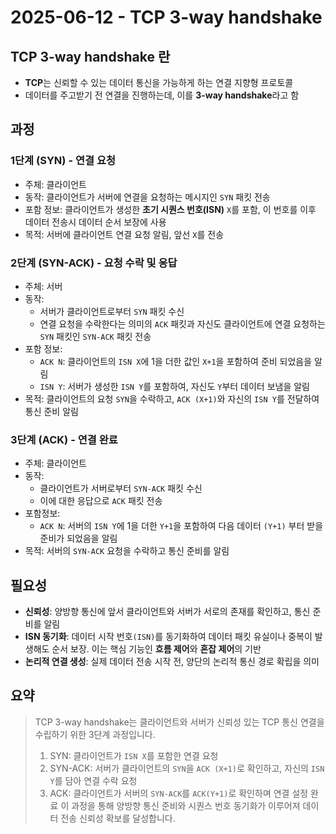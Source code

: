 # 2025-06-12 - TCP 3-way handshake

## TCP 3-way handshake 란

- **TCP**는 신뢰할 수 있는 데이터 통신을 가능하게 하는 연결 지향형 프로토콜
- 데이터를 주고받기 전 연결을 진행하는데, 이를 **3-way handshake**라고 함

## 과정

### 1단계 (SYN) - 연결 요청

- 주체: 클라이언트
- 동작: 클라이언트가 서버에 연결을 요청하는 메시지인 `SYN` 패킷 전송
- 포함 정보: 클라이언트가 생성한 **초기 시퀀스 번호(ISN)** `X`를 포함, 이 번호를 이후 데이터 전송시 데이터 순서 보장에 사용
- 목적: 서버에 클라이언트 연결 요청 알림, 앞선 `X`를 전송

### 2단계 (SYN-ACK) - 요청 수락 및 응답

- 주체: 서버
- 동작:
  - 서버가 클라이언트로부터 `SYN` 패킷 수신
  - 연결 요청을 수락한다는 의미의 `ACK` 패킷과 자신도 클라이언트에 연결 요청하는 `SYN` 패킷인 `SYN-ACK` 패킷 전송
- 포함 정보:
  - `ACK N`: 클라이언트의 `ISN X`에 1을 더한 값인 `X+1`을 포함하여 준비 되었음을 알림
  - `ISN Y`: 서버가 생성한 `ISN Y`를 포함하여, 자신도 `Y`부터 데이터 보냄을 알림
- 목적: 클라이언트의 요청 `SYN`을 수락하고, `ACK (X+1)`와 자신의 `ISN Y`를 전달하여 통신 준비 알림

### 3단계 (ACK) - 연결 완료

- 주체: 클라이언트
- 동작:
  - 클라이언트가 서버로부터 `SYN-ACK` 패킷 수신
  - 이에 대한 응답으로 `ACK` 패킷 전송
- 포함정보:
  - `ACK N`: 서버의 `ISN Y`에 1을 더한 `Y+1`을 포함하여 다음 데이터 `(Y+1)` 부터 받을 준비가 되었음을 알림
- 목적: 서버의 `SYN-ACK` 요청을 수락하고 통신 준비를 알림

## 필요성

- **신뢰성**: 양방향 통신에 앞서 클라이언트와 서버가 서로의 존재를 확인하고, 통신 준비를 알림
- **ISN 동기화**: 데이터 시작 번호`(ISN)`를 동기화하여 데이터 패킷 유실이나 중복이 발생해도 순서 보장. 이는 핵심 기능인 **흐름 제어**와 **혼잡 제어**의 기반
- **논리적 연결 생성**: 실제 데이터 전송 시작 전, 양단의 논리적 통신 경로 확립을 의미

## 요약

> TCP 3-way handshake는 클라이언트와 서버가 신뢰성 있는 TCP 통신 연결을 수립하기 위한 3단계 과정입니다.
>
> 1. SYN: 클라이언트가 `ISN X`를 포함한 연결 요청
> 2. SYN-ACK: 서버가 클라이언트의 `SYN`을 `ACK (X+1)`로 확인하고, 자신의 `ISN Y`를 담아 연결 수락 요청
> 3. ACK: 클라이언트가 서버의 `SYN-ACK`를 `ACK(Y+1)`로 확인하며 연결 설정 완료
> 이 과정을 통해 양방향 통신 준비와 시퀀스 번호 동기화가 이루어져 데이터 전송 신뢰성 확보를 달성합니다.
